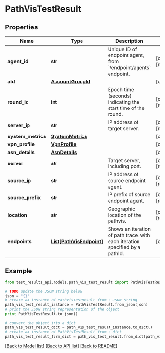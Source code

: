# PathVisTestResult


## Properties
Name | Type | Description | Notes
------------ | ------------- | ------------- | -------------
**agent_id** | **str** | Unique ID of endpoint agent, from &#x60;/endpoint/agents&#x60; endpoint. | [optional] [readonly] 
**aid** | [**AccountGroupId**](AccountGroupId.md) |  | [optional] 
**round_id** | **int** | Epoch time (seconds) indicating the start time of the round. | [optional] [readonly] 
**server_ip** | **str** | IP address of target server. | [optional] [readonly] 
**system_metrics** | [**SystemMetrics**](SystemMetrics.md) |  | [optional] 
**vpn_profile** | [**VpnProfile**](VpnProfile.md) |  | [optional] 
**asn_details** | [**AsnDetails**](AsnDetails.md) |  | [optional] 
**server** | **str** | Target server, including port. | [optional] [readonly] 
**source_ip** | **str** | IP address of source endpoint agent. | [optional] [readonly] 
**source_prefix** | **str** | IP prefix of source endpoint agent. | [optional] [readonly] 
**location** | **str** | Geographic location of the pathvis. | [optional] [readonly] 
**endpoints** | [**List[PathVisEndpoint]**](PathVisEndpoint.md) | Shows an iteration of path trace, with each iteration specified by a pathId. | [optional] 

## Example

```python
from test_results_api.models.path_vis_test_result import PathVisTestResult

# TODO update the JSON string below
json = "{}"
# create an instance of PathVisTestResult from a JSON string
path_vis_test_result_instance = PathVisTestResult.from_json(json)
# print the JSON string representation of the object
print PathVisTestResult.to_json()

# convert the object into a dict
path_vis_test_result_dict = path_vis_test_result_instance.to_dict()
# create an instance of PathVisTestResult from a dict
path_vis_test_result_form_dict = path_vis_test_result.from_dict(path_vis_test_result_dict)
```
[[Back to Model list]](../README.md#documentation-for-models) [[Back to API list]](../README.md#documentation-for-api-endpoints) [[Back to README]](../README.md)



